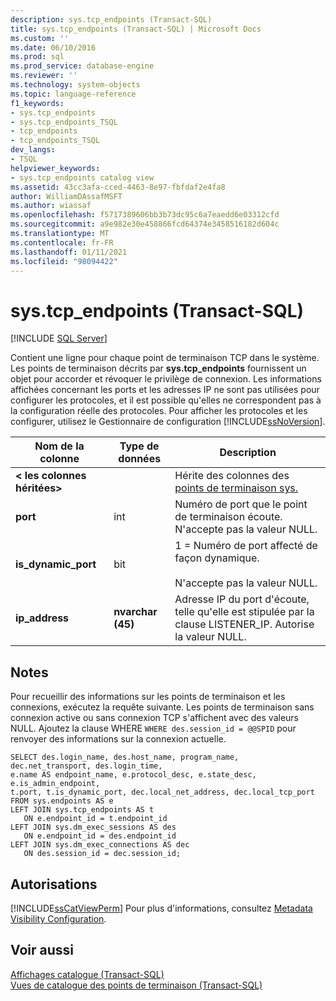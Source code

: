 ```yaml
---
description: sys.tcp_endpoints (Transact-SQL)
title: sys.tcp_endpoints (Transact-SQL) | Microsoft Docs
ms.custom: ''
ms.date: 06/10/2016
ms.prod: sql
ms.prod_service: database-engine
ms.reviewer: ''
ms.technology: system-objects
ms.topic: language-reference
f1_keywords:
- sys.tcp_endpoints
- sys.tcp_endpoints_TSQL
- tcp_endpoints
- tcp_endpoints_TSQL
dev_langs:
- TSQL
helpviewer_keywords:
- sys.tcp_endpoints catalog view
ms.assetid: 43cc3afa-cced-4463-8e97-fbfdaf2e4fa8
author: WilliamDAssafMSFT
ms.author: wiassaf
ms.openlocfilehash: f5717389606bb3b73dc95c6a7eaedd6e03312cfd
ms.sourcegitcommit: a9e982e30e458866fcd64374e3458516182d604c
ms.translationtype: MT
ms.contentlocale: fr-FR
ms.lasthandoff: 01/11/2021
ms.locfileid: "98094422"
---
```

# <a name="systcp_endpoints-transact-sql"></a>sys.tcp_endpoints (Transact-SQL)
[!INCLUDE [SQL Server](../../includes/applies-to-version/sqlserver.md)]

  Contient une ligne pour chaque point de terminaison TCP dans le système. Les points de terminaison décrits par **sys.tcp_endpoints** fournissent un objet pour accorder et révoquer le privilège de connexion. Les informations affichées concernant les ports et les adresses IP ne sont pas utilisées pour configurer les protocoles, et il est possible qu'elles ne correspondent pas à la configuration réelle des protocoles. Pour afficher les protocoles et les configurer, utilisez le Gestionnaire de configuration [!INCLUDE[ssNoVersion](../../includes/ssnoversion-md.md)].  
  
  
|Nom de la colonne|Type de données|Description|  
|-----------------|---------------|-----------------|  
|**< les colonnes héritées>**||Hérite des colonnes des [points de terminaison sys.](../../relational-databases/system-catalog-views/sys-endpoints-transact-sql.md)|  
|**port**|int|Numéro de port que le point de terminaison écoute. N'accepte pas la valeur NULL.|  
|**is_dynamic_port**|bit|1 = Numéro de port affecté de façon dynamique.<br /><br /> N'accepte pas la valeur NULL.|  
|**ip_address**|**nvarchar (45)**|Adresse IP du port d'écoute, telle qu'elle est stipulée par la clause LISTENER_IP. Autorise la valeur NULL.|  
  
## <a name="remarks"></a>Notes  
 Pour recueillir des informations sur les points de terminaison et les connexions, exécutez la requête suivante. Les points de terminaison sans connexion active ou sans connexion TCP s'affichent avec des valeurs NULL. Ajoutez la  clause WHERE `WHERE des.session_id = @@SPID` pour renvoyer des informations sur la connexion actuelle.  
  
```  
SELECT des.login_name, des.host_name, program_name,  dec.net_transport, des.login_time,   
e.name AS endpoint_name, e.protocol_desc, e.state_desc, e.is_admin_endpoint,   
t.port, t.is_dynamic_port, dec.local_net_address, dec.local_tcp_port   
FROM sys.endpoints AS e  
LEFT JOIN sys.tcp_endpoints AS t  
   ON e.endpoint_id = t.endpoint_id  
LEFT JOIN sys.dm_exec_sessions AS des  
   ON e.endpoint_id = des.endpoint_id  
LEFT JOIN sys.dm_exec_connections AS dec  
   ON des.session_id = dec.session_id;  
```  
  
## <a name="permissions"></a>Autorisations  
 [!INCLUDE[ssCatViewPerm](../../includes/sscatviewperm-md.md)] Pour plus d'informations, consultez [Metadata Visibility Configuration](../../relational-databases/security/metadata-visibility-configuration.md).  
  
## <a name="see-also"></a>Voir aussi  
 [Affichages catalogue &#40;Transact-SQL&#41;](../../relational-databases/system-catalog-views/catalog-views-transact-sql.md)   
 [Vues de catalogue des points de terminaison &#40;Transact-SQL&#41;](../../relational-databases/system-catalog-views/endpoints-catalog-views-transact-sql.md)  
  
  
